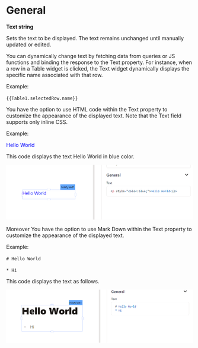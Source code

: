 # General

**Text string** 

Sets the text to be displayed. The text remains unchanged until manually updated or edited.

You can dynamically change text by fetching data from queries or JS functions and binding the response to the Text property. For instance, when a row in a Table widget is clicked, the Text widget dynamically displays the specific name associated with that row.

Example:

`{{Table1.selectedRow.name}}`

You have the option to use HTML code within the Text property to customize the appearance of the displayed text. Note that the Text field supports only inline CSS.

Example:

<p style="color:blue;">Hello World</p>


This code displays the text Hello World in blue color.

![Alt text](./image-1.png)

Moreover You have the option to use Mark Down within the Text property to customize the appearance of the displayed text.

Example:

`# Hello World `

`* Hi`



This code displays the text as follows.

![Alt text](./image.png)